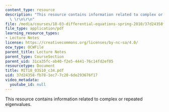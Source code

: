 ```yaml
---
content_type: resource
description: "This resource contains information related to complex or repeated eigenvalues.\
  \ \r\n\r\n"
file: /media/courses/18-03-differential-equations-spring-2010/37d24358fb781ec77c206de293676f17_MIT18_03S10_c34.pdf
file_type: application/pdf
learning_resource_types:
- Lecture Notes
license: https://creativecommons.org/licenses/by-nc-sa/4.0/
ocw_type: OCWFile
parent_title: Lecture Notes
parent_type: CourseSection
parent_uid: 31ca35fc-ab40-f2e5-4441-76c14fd2ef05
resourcetype: Document
title: MIT18_03S10_c34.pdf
uid: 37d24358-fb78-1ec7-7c20-6de293676f17
video_metadata:
  youtube_id: null
---
```

This resource contains information related to complex or repeated eigenvalues. 

